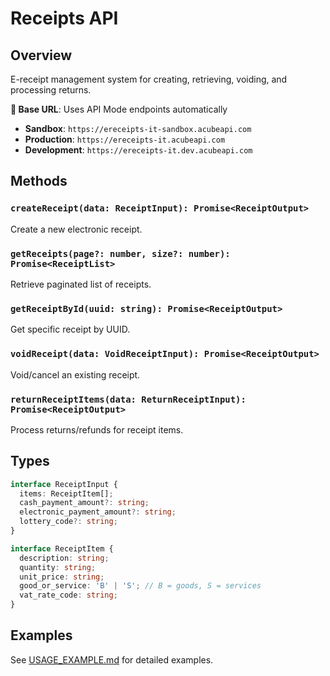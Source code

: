 # Receipts API

## Overview
E-receipt management system for creating, retrieving, voiding, and processing returns.

**🔗 Base URL**: Uses API Mode endpoints automatically
- **Sandbox**: `https://ereceipts-it-sandbox.acubeapi.com`
- **Production**: `https://ereceipts-it.acubeapi.com`
- **Development**: `https://ereceipts-it.dev.acubeapi.com`

## Methods

### `createReceipt(data: ReceiptInput): Promise<ReceiptOutput>`
Create a new electronic receipt.

### `getReceipts(page?: number, size?: number): Promise<ReceiptList>`
Retrieve paginated list of receipts.

### `getReceiptById(uuid: string): Promise<ReceiptOutput>`
Get specific receipt by UUID.

### `voidReceipt(data: VoidReceiptInput): Promise<ReceiptOutput>`
Void/cancel an existing receipt.

### `returnReceiptItems(data: ReturnReceiptInput): Promise<ReceiptOutput>`
Process returns/refunds for receipt items.

## Types

```typescript
interface ReceiptInput {
  items: ReceiptItem[];
  cash_payment_amount?: string;
  electronic_payment_amount?: string;
  lottery_code?: string;
}

interface ReceiptItem {
  description: string;
  quantity: string;
  unit_price: string;
  good_or_service: 'B' | 'S'; // B = goods, S = services
  vat_rate_code: string;
}
```

## Examples

See [USAGE_EXAMPLE.md](../../USAGE_EXAMPLE.md) for detailed examples.